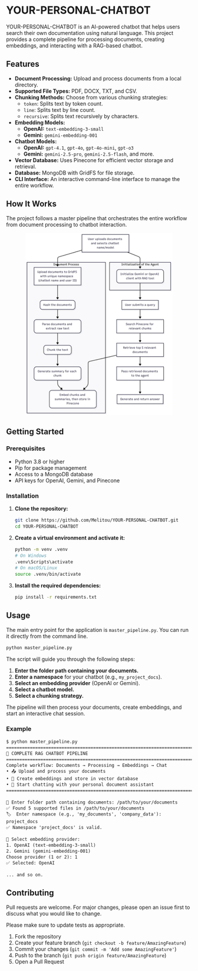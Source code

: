 # YOUR-PERSONAL-CHATBOT

YOUR-PERSONAL-CHATBOT is an AI-powered chatbot that helps users search their own documentation using natural language. This project provides a complete pipeline for processing documents, creating embeddings, and interacting with a RAG-based chatbot.

## Features

- **Document Processing:** Upload and process documents from a local directory.
- **Supported File Types:** PDF, DOCX, TXT, and CSV.
- **Chunking Methods:** Choose from various chunking strategies:
    - `token`: Splits text by token count.
    - `line`: Splits text by line count.
    - `recursive`: Splits text recursively by characters.
- **Embedding Models:**
    - **OpenAI:** `text-embedding-3-small`
    - **Gemini:** `gemini-embedding-001`
- **Chatbot Models:**
    - **OpenAI:** `gpt-4.1`, `gpt-4o`, `gpt-4o-mini`, `gpt-o3`
    - **Gemini:** `gemini-2.5-pro`, `gemini-2.5-flash`, and more.
- **Vector Database:** Uses Pinecone for efficient vector storage and retrieval.
- **Database:** MongoDB with GridFS for file storage.
- **CLI Interface:** An interactive command-line interface to manage the entire workflow.

## How It Works

The project follows a master pipeline that orchestrates the entire workflow from document processing to chatbot interaction.

<p align="center">
  <img src="Mermaid_graph.png" width="400" alt="RAG Flowchart">
</p>




## Getting Started

### Prerequisites

- Python 3.8 or higher
- Pip for package management
- Access to a MongoDB database
- API keys for OpenAI, Gemini, and Pinecone

### Installation

1.  **Clone the repository:**
    ```bash
    git clone https://github.com/Melitou/YOUR-PERSONAL-CHATBOT.git
    cd YOUR-PERSONAL-CHATBOT
    ```

2.  **Create a virtual environment and activate it:**
    ```bash
    python -m venv .venv
    # On Windows
    .venv\Scripts\activate
    # On macOS/Linux
    source .venv/bin/activate
    ```

3.  **Install the required dependencies:**
    ```bash
    pip install -r requirements.txt
    ```

## Usage

The main entry point for the application is `master_pipeline.py`. You can run it directly from the command line.

```bash
python master_pipeline.py
```

The script will guide you through the following steps:

1.  **Enter the folder path containing your documents.**
2.  **Enter a namespace** for your chatbot (e.g., `my_project_docs`).
3.  **Select an embedding provider** (OpenAI or Gemini).
4.  **Select a chatbot model.**
5.  **Select a chunking strategy.**

The pipeline will then process your documents, create embeddings, and start an interactive chat session.

### Example

```
$ python master_pipeline.py
================================================================================
🚀 COMPLETE RAG CHATBOT PIPELINE
================================================================================
Complete workflow: Documents → Processing → Embeddings → Chat
• 📤 Upload and process your documents
• 🧠 Create embeddings and store in vector database
• 🤖 Start chatting with your personal document assistant
================================================================================

📁 Enter folder path containing documents: /path/to/your/documents
✅ Found 5 supported files in /path/to/your/documents
🏷️  Enter namespace (e.g., 'my_documents', 'company_data'): project_docs
✅ Namespace 'project_docs' is valid.

🤖 Select embedding provider:
1. OpenAI (text-embedding-3-small)
2. Gemini (gemini-embedding-001)
Choose provider (1 or 2): 1
✅ Selected: OpenAI

... and so on.
```

## Contributing

Pull requests are welcome. For major changes, please open an issue first to discuss what you would like to change.

Please make sure to update tests as appropriate.

1.  Fork the repository
2.  Create your feature branch (`git checkout -b feature/AmazingFeature`)
3.  Commit your changes (`git commit -m 'Add some AmazingFeature'`)
4.  Push to the branch (`git push origin feature/AmazingFeature`)
5.  Open a Pull Request
